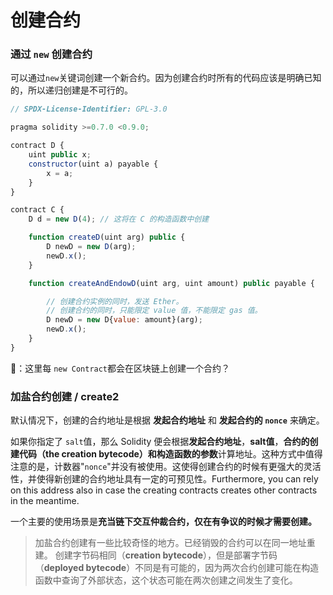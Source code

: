 # 创建合约

### 通过 `new` 创建合约

可以通过`new`关键词创建一个新合约。因为创建合约时所有的代码应该是明确已知的，所以递归创建是不可行的。

```js
// SPDX-License-Identifier: GPL-3.0

pragma solidity >=0.7.0 <0.9.0;

contract D {
    uint public x;
    constructor(uint a) payable {
        x = a;
    }
}

contract C {
    D d = new D(4); // 这将在 C 的构造函数中创建

    function createD(uint arg) public {
        D newD = new D(arg);
        newD.x();
    }

    function createAndEndowD(uint arg, uint amount) public payable {

        // 创建合约实例的同时，发送 Ether。
        // 创建合约的同时，只能限定 value 值，不能限定 gas 值。
        D newD = new D{value: amount}(arg);
        newD.x();
    }
}
```

🤔：这里每 `new Contract`都会在区块链上创建一个合约？

### 加盐合约创建 / create2

默认情况下，创建的合约地址是根据 **发起合约地址** 和 **发起合约的 `nonce`**  来确定。

如果你指定了 `salt`值，那么 Solidity 便会根据**发起合约地址**，**salt值**，**合约的创建代码（the creation bytecode）**和**构造函数的参数**计算地址。这种方式中值得注意的是，计数器"`nonce`"并没有被使用。这使得创建合约的时候有更强大的灵活性，并使得新创建的合约地址具有一定的可预见性。Furthermore, you can rely on this address also in case the creating contracts creates other contracts in the meantime.

一个主要的使用场景是**充当链下交互仲裁合约，仅在有争议的时候才需要创建。**

>加盐合约创建有一些比较奇怪的地方。已经销毁的合约可以在同一地址重建。 创建字节码相同（**creation bytecode**），但是部署字节码（**deployed bytecode**）不同是有可能的，因为两次合约创建可能在构造函数中查询了外部状态，这个状态可能在两次创建之间发生了变化。